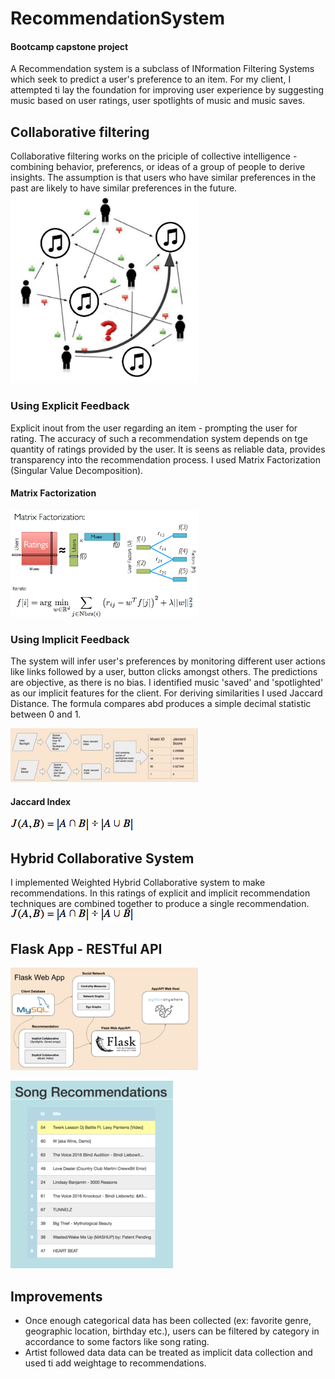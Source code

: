 # RecommendationSystem 
#### Bootcamp capstone project

A Recommendation system is a subclass of INformation Filtering Systems which seek to predict a user's preference to an item. For my client, I attempted ti lay the foundation for improving user experience by suggesting music based on user ratings, user spotlights of music and music saves.

## Collaborative filtering
Collaborative filtering works on the priciple of collective intelligence - combining behavior, preferencs, or ideas of a group of people to derive insights. The assumption is that users who have similar preferences in the past are likely to have similar preferences in the future.
<img src="Images/collaborative1.jpg" width="300">

### Using Explicit Feedback
Explicit inout from the user regarding an item - prompting the user for rating. The accuracy of such a recommendation system depends on tge quantity of ratings provided by the user. It is seens as reliable data, provides transparency into the recommendation process. I used Matrix Factorization (Singular Value Decomposition).

#### Matrix Factorization
<img src="Images/MatrixFact.png" width="300">

### Using Implicit Feedback
The system will infer user's preferences by monitoring different user actions like links followed by a user, button clicks amongst others. The predictions are objective, as there is no bias. I identified music 'saved' and 'spotlighted' as our implicit features for the client. For deriving similarities I used Jaccard Distance. The formula compares abd produces a simple decimal statistic between 0 and 1.

![Implicit Feedback](Images/ImplicitFeedback.jpg)
#### Jaccard Index
![Jaccard Index](Images/toptal-blog-image-1423054884249.png)

## Hybrid Collaborative System
I implemented Weighted Hybrid Collaborative system to make recommendations. In this ratings of explicit and implicit recommendation techniques are combined together to produce a single recommendation.
![Jaccard Index](Images/toptal-blog-image-1423054884249.png)

## Flask App - RESTful API
![Flowchart](Images/Flowchart.png)


![Output](Images/Flask1.png)

## Improvements
* Once enough categorical data has been collected (ex: favorite genre, geographic location, birthday etc.), users can be filtered by category in accordance to some factors like song rating. 
* Artist followed data data can be treated as implicit data collection and used ti add weightage to recommendations. 


